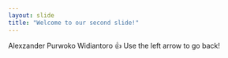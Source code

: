 ```yaml
---
layout: slide
title: "Welcome to our second slide!"
---
```

Alexzander Purwoko Widiantoro :+1:
Use the left arrow to go back!
